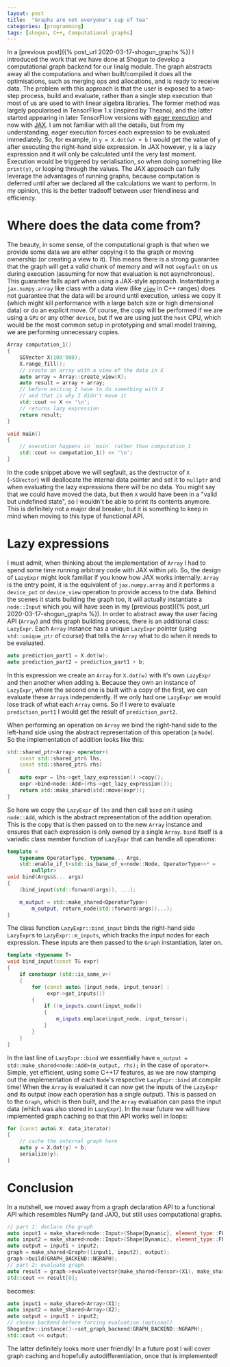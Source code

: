 ```yaml
---
layout: post
title:  "Graphs are not everyone's cup of tea"
categories: [programming]
tags: [shogun, C++, Computational graphs]
---
```


In a [previous post]({% post_url 2020-03-17-shogun_graphs %}) I introduced the work that we have done at Shogun to develop a computational graph backend for our linalg module. The graph abstracts away all the computations and when built/compiled it does all the optimisations, such as merging ops and allocations, and is ready to receive data. The problem with this approach is that the user is exposed to a two-step process, build and evaluate, rather than a single step execution that most of us are used to with linear algebra libraries. The former method was largely popularised in TensorFlow 1.x (inspired by Theano), and the latter started appearing in later TensorFlow versions with [eager execution](https://www.tensorflow.org/guide/eager) and now with [JAX](https://github.com/google/jax). I am not familiar with all the details, but from my understanding, eager execution forces each expression to be evaluated immediately. So, for example, in `y = X.dot(w) + b` I would get the value of `y` after executing the right-hand side expression. In JAX however, `y` is a lazy expression and it will only be calculated until the very last moment. Execution would be triggered by serialisation, so when doing something like `print(y)`, or looping through the values. The JAX approach can fully leverage the advantages of running graphs, because computation is deferred until after we declared all the calculations we want to perform. In my opinion, this is the better tradeoff between user friendliness and efficiency.

# Where does the data come from?
The beauty, in some sense, of the computational graph is that when we provide some data we are either copying it to the graph or moving ownership (or creating a view to it). This means there is a strong guarantee that the graph will get a valid chunk of memory and will not `segfault` on us during execution (assuming for now that evaluation is not asynchronous). This guarantee falls apart when using a JAX-style approach. Instantiating a `jax.numpy.array` like class with a data view (like [`view`](https://en.cppreference.com/w/cpp/ranges/view) in C++ ranges) does not guarantee that the data will be around until execution, unless we copy it (which might kill performance with a large batch size or high dimensional data) or do an explicit move. Of course, the copy will be performed if we are using a `GPU` or any other `device`, but if we are using just the `host` CPU, which would be the most common setup in prototyping and small model training, we are performing unnecessary copies.
```cpp
Array computation_1()
{
    SGVector X(100'000);
    X.range_fill();
    // create an array with a view of the data in X
    auto array = Array::create_view(X);
    auto result = array + array;
    // before exiting I have to do something with X
    // and that is why I didn't move it
    std::cout << X << '\n';
    // returns lazy expression
    return result;   
}

void main()
{
    // execution happens in `main` rather than computation_1
    std::cout << computation_1() << '\n';
}
```
In the code snippet above we will segfault, as the destructor of `X` (`~SGVector`) will deallocate the internal data pointer and set it  to `nullptr` and when evaluating the lazy expressions there will be no data. You might say that we could have moved the data, but then `X` would have been in a "valid but undefined state", so I wouldn't be able to print its contents anymore. This is definitely not a major deal breaker, but it is something to keep in mind when moving to this type of functional API.

# Lazy expressions
I must admit, when thinking about the implementation of `Array` I had to spend some time running arbitrary code with JAX within `pdb`. So, the design of `LazyExpr` might look familiar if you know how JAX works internally.
`Array` is the entry point, it is the equivalent of `jax.numpy.array` and it performs a `device_put` or `device_view` operation to provide access to the data. Behind the scenes it starts building the graph too, it will actually instantiate a `node::Input` which you will have seen in my [previous post]({% post_url 2020-03-17-shogun_graphs %}). In order to abstract away the user facing API (`Array`) and this graph building process, there is an additional class: `LazyExpr`. Each `Array` instance has a unique `LazyExpr` pointer (using `std::unique_ptr` of course) that tells the `Array` what to do when it needs to be evaluated.
``` cpp
auto prediction_part1 = X.dot(w);
auto prediction_part2 = prediction_part1 + b;
```
In this expression we create an `Array` for `X.dot(w)` with it's own `LazyExpr` and then another when adding `b`. Because they own an instance of `LazyExpr`, where the second one is built with a copy of the first, we can evaluate these `Array`s independently. If we only had one `LazyExpr` we would lose track of what each `Array` owns. So if I were to evaluate `prediction_part1` I would get the result of `prediction_part2`.

When performing an operation on `Array` we bind the right-hand side to the left-hand side using the abstract representation of this operation (a `Node`). So the implementation of addition looks like this:
```cpp
std::shared_ptr<Array> operator+(
    const std::shared_ptr& lhs,
    const std::shared_ptr& rhs)
{
    auto expr = lhs->get_lazy_expression()->copy();
    expr->bind<node::Add>(rhs->get_lazy_expression());
    return std::make_shared(std::move(expr));
}
```
So here we copy the `LazyExpr` of `lhs` and then call `bind` on it using `node::Add`, which is the abstract representation of the addition operation. This is the copy that is then passed on to the new `Array` instance and ensures that each expression is only owned by a single `Array`. `bind` itself is a variadic class member function of `LazyExpr` that can handle all operations:
```cpp
template <
    typename OperatorType, typename... Args,
    std::enable_if_t<std::is_base_of_v<node::Node, OperatorType>>* =
        nullptr>
void bind(Args&&... args)
{
    (bind_input(std::forward(args)), ...);

    m_output = std::make_shared<OperatorType>(
        m_output, return_node(std::forward(args))...);
}
```
The class function `LazyExpr::bind_input` binds the right-hand side `LazyExpr`s to `LazyExpr::m_inputs`, which tracks the input nodes for each expression. These inputs are then passed to the `Graph` instantiation, later on.
```cpp
template <typename T>
void bind_input(const T& expr)
{
    if constexpr (std::is_same_v>)
    {
        for (const auto& [input_node, input_tensor] :
             expr->get_inputs())
        {
            if (!m_inputs.count(input_node))
            {
                m_inputs.emplace(input_node, input_tensor);
            }
        }
    }
}
```
In the last line of `LazyExpr::bind` we essentially have `m_output = std::make_shared<node::Add>(m_output, rhs);` in the case of `operator+`. Simple, yet efficient, using some C++17 features, as we are now stamping out the implementation of each `Node`'s respective `LazyExpr::bind` at compile time!
When the `Array` is evaluated it can now get the inputs of the `LazyExpr` and its output (now each operation has a single output). This is passed on to the `Graph`, which is then built, and the `Array` evaluation can pass the input data (which was also stored in `LazyExpr`). In the near future we will have implemented graph caching so that this API works well in loops:
```cpp
for (const auto& X: data_iterator)
{
    // cache the internal graph here
    auto y = X.dot(y) + b;
    serialize(y);
}
```

# Conclusion
In a nutshell, we moved away from a graph declaration API to a functional API which resembles NumPy (and JAX), but still uses computational graphs.

```cpp
// part 1: declare the graph
auto input1 = make_shared<node::Input>(Shape{Dynamic}, element_type::FLOAT64);
auto input2 = make_shared<node::Input>(Shape{Dynamic}, element_type::FLOAT64);
auto output = input1 + input2;
graph = make_shared<Graph>({input1, input2}, output);
graph->build(GRAPH_BACKEND::NGRAPH);
// part 2: evaluate graph
auto result = graph->evaluate(vector{make_shared<Tensor>(X1), make_shared<Tensor>(X2)});
std::cout << result[0];
```
becomes:
```cpp
auto input1 = make_shared<Array>(X1);
auto input2 = make_shared<Array>(X2);
auto output = input1 + input2;
// choose backend before forcing evaluation (optional)
ShogunEnv::instance()->set_graph_backend(GRAPH_BACKEND::NGRAPH);
std::cout << output;
```

The latter definitely looks more user friendly! In a future post I will cover graph caching and hopefully autodifferentiation, once that is implemented!